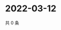 # 2022-03-12

共 0 条

<!-- BEGIN WEIBO -->
<!-- 最后更新时间 Sat Mar 12 2022 21:17:34 GMT+0800 (China Standard Time) -->

<!-- END WEIBO -->

